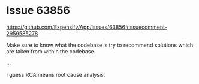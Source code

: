 # Issue 63856

https://github.com/Expensify/App/issues/63856#issuecomment-2959585278



Make sure to know what the codebase is try to recommend solutions which are taken from within the codebase.

...

I guess RCA means root cause analysis.
